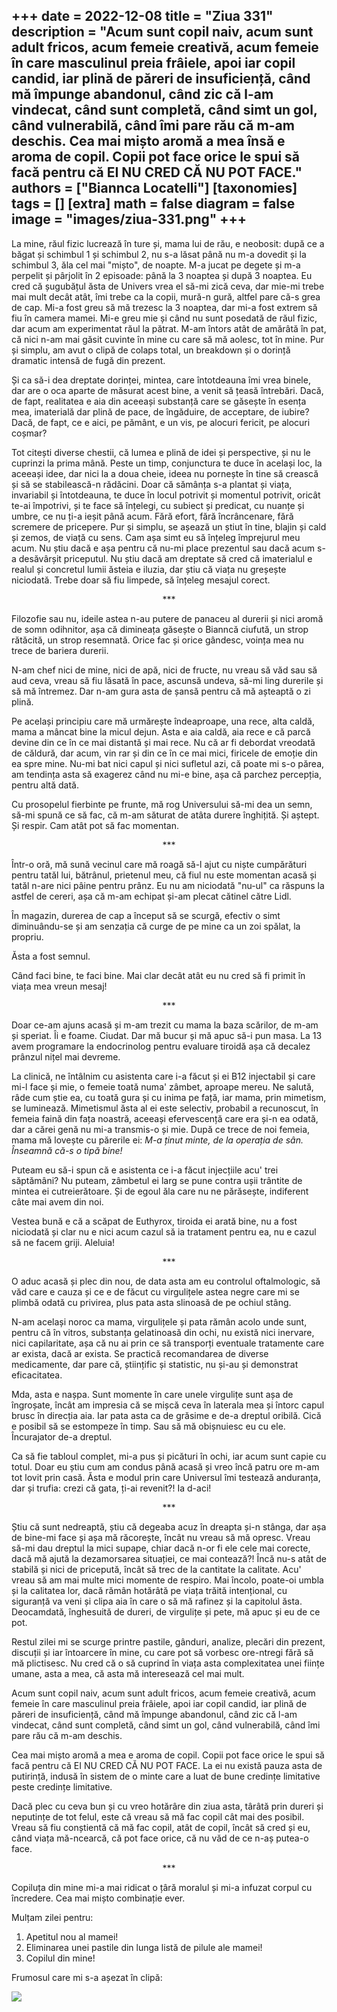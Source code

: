 
+++
date = 2022-12-08
title = "Ziua 331"
description = "Acum sunt copil naiv, acum sunt adult fricos, acum femeie creativă, acum femeie în care masculinul preia frâiele, apoi iar copil candid, iar plină de păreri de insuficiență, când mă împunge abandonul, când zic că l-am vindecat, când sunt completă, când simt un gol, când vulnerabilă, când îmi pare rău că m-am deschis. Cea mai mișto aromă a mea însă e aroma de copil. Copii pot face orice le spui să facă pentru că EI NU CRED CĂ NU POT FACE."
authors = ["Biannca Locatelli"]
[taxonomies]
tags = []
[extra]
math = false
diagram = false
image = "images/ziua-331.png"
+++
---

La mine, răul fizic lucrează în ture și, mama lui de rău, e neobosit: după ce a băgat și schimbul 1 și schimbul 2, nu s-a lăsat până nu m-a dovedit și la schimbul 3, ăla cel mai "mișto", de noapte. M-a jucat pe degete și m-a perpelit și pârjolit în 2 episoade: până la 3 noaptea și după 3 noaptea. Eu cred că șugubățul ăsta de Univers vrea el să-mi zică ceva, dar mie-mi trebe mai mult decât atât, îmi trebe ca la copii, mură-n gură, altfel pare că-s grea de cap. Mi-a fost greu să mă trezesc la 3 noaptea, dar mi-a fost extrem să fiu în camera mamei. Mi-e greu mie și când nu sunt posedată de răul fizic, dar acum am experimentat răul la pătrat. M-am întors atât de amărâtă în pat, că nici n-am mai găsit cuvinte în mine cu care să mă aolesc, tot în mine. Pur și simplu, am avut o clipă de colaps total, un breakdown și o dorință dramatic intensă de fugă din prezent.

Și ca să-i dea dreptate dorinței, mintea, care întotdeauna îmi vrea binele, dar are o oca aparte de măsurat acest bine, a venit să țeasă întrebări. Dacă, de fapt, realitatea e aia din aceeași substanță care se găsește în esența mea, imaterială dar plină de pace, de îngăduire, de acceptare, de iubire? Dacă, de fapt, ce e aici, pe pământ, e un vis, pe alocuri fericit, pe alocuri coșmar?

Tot citești diverse chestii, că lumea e plină de idei și perspective, și nu le cuprinzi la prima mână. Peste un timp, conjunctura te duce în același loc, la aceeași idee, dar nici la a doua cheie, ideea nu pornește în tine să crească și să se stabilească-n rădăcini. Doar că sămânța s-a plantat și viața, invariabil și întotdeauna, te duce în locul potrivit și momentul potrivit, oricât te-ai împotrivi, și te face să înțelegi, cu subiect și predicat, cu nuanțe și umbre, ce nu ți-a ieșit până acum. Fără efort, fără încrâncenare, fără scremere de pricepere. Pur și simplu, se așează un știut în tine, blajin și cald și zemos, de viață cu sens. Cam așa simt eu să înțeleg împrejurul meu acum. Nu știu dacă e așa pentru că nu-mi place prezentul sau dacă acum s-a desăvârșit priceputul. Nu știu dacă am dreptate să cred că imaterialul e realul și concretul lumii ăsteia e iluzia, dar știu că viața nu greșește niciodată. Trebe doar să fiu limpede, să înțeleg mesajul corect.

<p style="text-align: center;">***</p>

Filozofie sau nu, ideile astea n-au putere de panaceu al durerii și nici aromă de somn odihnitor, așa că dimineața găsește o Bianncă ciufută, un strop rătăcită, un strop resemnată. Orice fac și orice gândesc, voința mea nu trece de bariera durerii.

N-am chef nici de mine, nici de apă, nici de fructe, nu vreau să văd sau să aud ceva, vreau să fiu lăsată în pace, ascunsă undeva, să-mi ling durerile și să mă întremez. Dar n-am gura asta de șansă pentru că mă așteaptă o zi plină.

Pe același principiu care mă urmărește îndeaproape, una rece, alta caldă, mama a mâncat bine la micul dejun. Asta e aia caldă, aia rece e că parcă devine din ce în ce mai distantă și mai rece. Nu că ar fi debordat vreodată de căldură, dar acum, vin rar și din ce în ce mai mici, firicele de emoție din ea spre mine. Nu-mi bat nici capul și nici sufletul azi, că poate mi s-o părea, am tendința asta să exagerez când nu mi-e bine, așa că parchez percepția, pentru altă dată.

Cu prosopelul fierbinte pe frunte, mă rog Universului să-mi dea un semn, să-mi spună ce să fac, că m-am săturat de atâta durere înghițită. Și aștept. Și respir. Cam atât pot să fac momentan.

<p style="text-align: center;">***</p>

Într-o oră, mă sună vecinul care mă roagă să-l ajut cu niște cumpărături pentru tatăl lui, bătrânul, prietenul meu, că fiul nu este momentan acasă și tatăl n-are nici pâine pentru prânz. Eu nu am niciodată "nu-ul" ca răspuns la astfel de cereri, așa că m-am echipat și-am plecat cătinel către Lidl.

În magazin, durerea de cap a început să se scurgă, efectiv o simt diminuându-se și am senzația că curge de pe mine ca un zoi spălat, la propriu.

Ăsta a fost semnul.

Când faci bine, te faci bine. Mai clar decât atât eu nu cred să fi primit în viața mea vreun mesaj!

<p style="text-align: center;">***</p>

Doar ce-am ajuns acasă și m-am trezit cu mama la baza scărilor, de m-am și speriat. Îi e foame. Ciudat. Dar mă bucur și mă apuc să-i pun masa. La 13 avem programare la endocrinolog pentru evaluare tiroidă așa că decalez prânzul nițel mai devreme.

La clinică, ne întâlnim cu asistenta care i-a făcut și ei B12 injectabil și care mi-l face și mie, o femeie toată numa' zâmbet, aproape mereu. Ne salută, râde cum știe ea, cu toată gura și cu inima pe față, iar mama, prin mimetism, se luminează. Mimetismul ăsta al ei este selectiv, probabil a recunoscut, în femeia faină din fața noastră, aceeași efervescență care era și-n ea odată, dar a cărei genă nu mi-a transmis-o și mie. După ce trece de noi femeia, mama mă lovește cu părerile ei: _M-a ținut minte, de la operația de sân. Înseamnă că-s o tipă bine!_

Puteam eu să-i spun că e asistenta ce i-a făcut injecțiile acu' trei săptămâni? Nu puteam, zâmbetul ei larg se pune contra ușii trântite de mintea ei cutreierătoare. Și de egoul ăla care nu ne părăsește, indiferent câte mai avem din noi.

Vestea bună e că a scăpat de Euthyrox, tiroida ei arată bine, nu a fost niciodată și clar nu e nici acum cazul să ia tratament pentru ea, nu e cazul să ne facem griji. Aleluia!

<p style="text-align: center;">***</p>

O aduc acasă și plec din nou, de data asta am eu controlul oftalmologic, să văd care e cauza și ce e de făcut cu virgulițele astea negre care mi se plimbă odată cu privirea, plus pata asta slinoasă de pe ochiul stâng.

N-am același noroc ca mama, virgulițele și pata rămân acolo unde sunt, pentru că în vitros, substanța gelatinoasă din ochi, nu există nici inervare, nici capilaritate, așa că nu ai prin ce să transporți eventuale tratamente care ar exista, dacă ar exista. Se practică recomandarea de diverse medicamente, dar pare că, științific și statistic, nu și-au și demonstrat eficacitatea.

Mda, asta e nașpa. Sunt momente în care unele virgulițe sunt așa de îngroșate, încât am impresia că se mișcă ceva în laterala mea și întorc capul brusc în direcția aia. Iar pata asta ca de grăsime e de-a dreptul oribilă. Cică e posibil să se estompeze în timp. Sau să mă obișnuiesc eu cu ele. Încurajator de-a dreptul.

Ca să fie tabloul complet, mi-a pus și picături în ochi, iar acum sunt capie cu totul. Doar eu știu cum am condus până acasă și vreo încă patru ore m-am tot lovit prin casă. Ăsta e modul prin care Universul îmi testează anduranța, dar și trufia: crezi că gata, ți-ai revenit?! Ia d-aci!

<p style="text-align: center;">***</p>

Știu că sunt nedreaptă, știu că degeaba acuz în dreapta și-n stânga, dar așa de bine-mi face și așa mă răcorește, încât nu vreau să mă opresc. Vreau să-mi dau dreptul la mici supape, chiar dacă n-or fi ele cele mai corecte, dacă mă ajută la dezamorsarea situației, ce mai contează?! Încă nu-s atât de stabilă și nici de pricepută, încât să trec de la cantitate la calitate. Acu' vreau să am mai multe mici momente de respiro. Mai încolo, poate-oi umbla și la calitatea lor, dacă rămân hotărâtă pe viața trăită intențional, cu siguranță va veni și clipa aia în care o să mă rafinez și la capitolul ăsta. Deocamdată, înghesuită de dureri, de virgulițe și pete, mă apuc și eu de ce pot.

Restul zilei mi se scurge printre pastile, gânduri, analize, plecări din prezent, discuții și iar întoarcere în mine, cu care pot să vorbesc ore-ntregi fără să mă plictisesc. Nu cred că o să cuprind în viața asta complexitatea unei ființe umane, asta a mea, că asta mă interesează cel mai mult.

Acum sunt copil naiv, acum sunt adult fricos, acum femeie creativă, acum femeie în care masculinul preia frâiele, apoi iar copil candid, iar plină de păreri de insuficiență, când mă împunge abandonul, când zic că l-am vindecat, când sunt completă, când simt un gol, când vulnerabilă, când îmi pare rău că m-am deschis.

Cea mai mișto aromă a mea e aroma de copil. Copii pot face orice le spui să facă pentru că EI NU CRED CĂ NU POT FACE. La ei nu există pauza asta de putirință, indusă în sistem de o minte care a luat de bune credințe limitative peste credințe limitative.

Dacă plec cu ceva bun și cu vreo hotărâre din ziua asta, târâtă prin dureri și neputințe de tot felul, este că vreau să mă fac copil cât mai des posibil. Vreau să fiu conștientă că mă fac copil, atât de copil, încât să cred și eu, când viața mă-ncearcă, că pot face orice, că nu văd de ce n-aș putea-o face.

<p style="text-align: center;">***</p>

Copiluța din mine mi-a mai ridicat o țâră moralul și mi-a infuzat corpul cu încredere. Cea mai mișto combinație ever.

Mulțam zilei pentru:
1. Apetitul nou al mamei!
2. Eliminarea unei pastile din lunga listă de pilule ale mamei!
3. Copilul din mine!

Frumosul care mi s-a așezat în clipă:

<div class="flex justify-center">
  <img src="images/331-714x1024.jpeg" />
</div>
